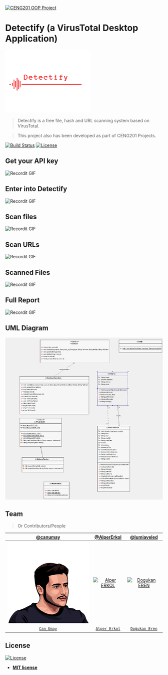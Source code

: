 <a href="http://aybu.edu.tr"><img src="https://pbs.twimg.com/profile_images/746983711665709056/IqO2q_wg_400x400.jpg" title="CENG201 OOP Project" alt="CENG201 OOP Project" width=200 height=200></a>

# Detectify (a VirusTotal Desktop Application)
<img src="https://raw.githubusercontent.com/canumay/detectify/master/src/Images/logo.png" title="CENG201 OOP Project" alt="CENG201 OOP Project" height=200>

> Detectify is a free file, hash and URL scanning system based on VirusTotal.  

> This project also has been developed as part of CENG201 Projects.

[![Build Status](http://img.shields.io/travis/badges/badgerbadgerbadger.svg?style=flat-square)](https://travis-ci.org/badges/badgerbadgerbadger) [![License](http://img.shields.io/:license-mit-blue.svg?style=flat-square)](http://badges.mit-license.org)

## Get your API key

![Recordit GIF](http://g.recordit.co/mbPLpKibpW.gif)

## Enter into Detectify

![Recordit GIF](http://g.recordit.co/vmWfKEjmim.gif)

## Scan files

![Recordit GIF](http://g.recordit.co/XrqVyUIz82.gif)

## Scan URLs

![Recordit GIF](http://g.recordit.co/jW78vNkJ0o.gif)

## Scanned Files

![Recordit GIF](http://g.recordit.co/3PDMIXfRE9.gif)

## Full Report

![Recordit GIF](http://g.recordit.co/BOTzImC5aA.gif)

## UML Diagram

<img src="readme/uml.jpg">

## Team

> Or Contributors/People

| <a href="https://github.com/canumay" target="_blank">**@canumay**</a> | <a href="https://github.com/AlperErkol" target="_blank">**@AlperErkol**</a> | <a href="https://github.com/lumiaveled" target="_blank">**@lumiaveled**</a> |
| :---: |:---:| :---:|
| <img src="readme/can.png" width="350">    | [![Alper ERKOL](https://i.ibb.co/pPtDRLZ/image.png)](https://github.com/AlperErkol) | [![Dogukan EREN](https://i.ibb.co/sKHXtfd/image.png)]("http://github.com/dogukaneren)  |
| <a href="http://github.com/canumay" target="_blank">`Can Umay`</a> | <a href="http://github.com/AlperErkol" target="_blank">`Alper Erkol`</a> | <a href="http://github.com/dogukaneren" target="_blank">`Doğukan Eren`</a> |


## License

[![License](http://img.shields.io/:license-mit-blue.svg?style=flat-square)](http://badges.mit-license.org)

- **[MIT license](http://opensource.org/licenses/mit-license.php)**
